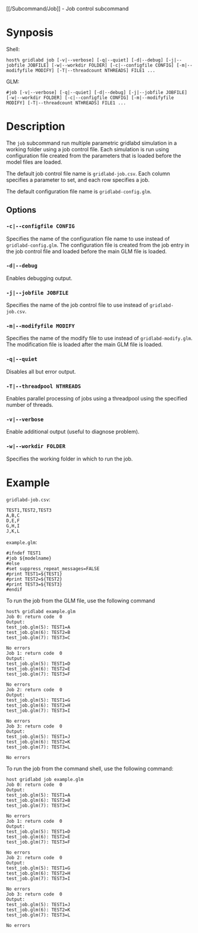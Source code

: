[[/Subcommand/Job]] - Job control subcommand

# Synposis

Shell:

~~~
host% gridlabd job [-v|--verbose] [-q|--quiet] [-d|--debug] [-j|--jobfile JOBFILE] [-w|--workdir FOLDER] [-c|--configfile CONFIG] [-m|--modifyfile MODIFY] [-T|--threadcount NTHREADS] FILE1 ...
~~~

GLM:

~~~
#job [-v|--verbose] [-q|--quiet] [-d|--debug] [-j|--jobfile JOBFILE] [-w|--workdir FOLDER] [-c|--configfile CONFIG] [-m|--modifyfile MODIFY] [-T|--threadcount NTHREADS] FILE1 ...
~~~

# Description

The `job` subcommand run multiple parametric gridlabd simulation in a working folder using a job control file.  Each simulation is run using configuration file created from the parameters that is loaded before the model files are loaded.

The default job control file name is `gridlabd-job.csv`. Each column specifies a parameter to set, and each row specifies a job.  

The default configuration file name is `gridlabd-config.glm`.

## Options

### `-c|--configfile CONFIG`

Specifies the name of the configuration file name to use instead of `gridlabd-config.glm`. The configuration file is created from the job entry in the job control file and loaded before the main GLM file is loaded.

### `-d|--debug`

Enables debugging output.

### `-j|--jobfile JOBFILE`

Specifies the name of the job control file to use instead of `gridlabd-job.csv`.

### `-m|--modifyfile MODIFY`

Specifies the name of the modify file to use instead of `gridlabd-modify.glm`. The modification file is loaded after the main GLM file is loaded.

### `-q|--quiet`

Disables all but error output.

### `-T|--threadpool NTHREADS`

Enables parallel processing of jobs using a threadpool using the specified number of threads.

### `-v|--verbose`

Enable additional output (useful to diagnose problem).

### `-w|--workdir FOLDER`

Specifies the working folder in which to run the job.

# Example

`gridlabd-job.csv`:
~~~
TEST1,TEST2,TEST3
A,B,C
D,E,F
G,H,I
J,K,L
~~~

`example.glm`:
~~~
#ifndef TEST1
#job ${modelname}
#else
#set suppress_repeat_messages=FALSE
#print TEST1=${TEST1}
#print TEST2=${TEST2}
#print TEST3=${TEST3}
#endif
~~~

To run the job from the GLM file, use the following command
~~~
host% gridlabd example.glm
Job 0: return code  0
Output:
test_job.glm(5): TEST1=A
test_job.glm(6): TEST2=B
test_job.glm(7): TEST3=C

No errors
Job 1: return code  0
Output:
test_job.glm(5): TEST1=D
test_job.glm(6): TEST2=E
test_job.glm(7): TEST3=F

No errors
Job 2: return code  0
Output:
test_job.glm(5): TEST1=G
test_job.glm(6): TEST2=H
test_job.glm(7): TEST3=I

No errors
Job 3: return code  0
Output:
test_job.glm(5): TEST1=J
test_job.glm(6): TEST2=K
test_job.glm(7): TEST3=L

No errors
~~~

To run the job from the command shell, use the following command:
~~~
host gridlabd job example.glm
Job 0: return code  0
Output:
test_job.glm(5): TEST1=A
test_job.glm(6): TEST2=B
test_job.glm(7): TEST3=C

No errors
Job 1: return code  0
Output:
test_job.glm(5): TEST1=D
test_job.glm(6): TEST2=E
test_job.glm(7): TEST3=F

No errors
Job 2: return code  0
Output:
test_job.glm(5): TEST1=G
test_job.glm(6): TEST2=H
test_job.glm(7): TEST3=I

No errors
Job 3: return code  0
Output:
test_job.glm(5): TEST1=J
test_job.glm(6): TEST2=K
test_job.glm(7): TEST3=L

No errors
~~~
